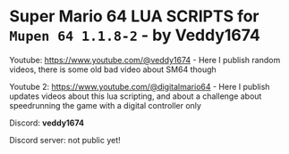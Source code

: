 # Super Mario 64 LUA SCRIPTS for `Mupen 64 1.1.8-2` - by Veddy1674

Youtube: https://www.youtube.com/@veddy1674 - Here I publish random videos, there is some old bad video about SM64 though

Youtube 2: https://www.youtube.com/@digitalmario64 - Here I publish updates videos about this lua scripting, and about a challenge about speedrunning the game with a digital controller only

Discord: **veddy1674**

Discord server: not public yet!
